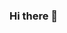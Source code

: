 ### Hi there 👋

<!--
**camilacoutodeoliveira/camilacoutodeoliveira** is a ✨ _special_ ✨ repository because its `README.md` (this file) appears on your GitHub profile.

:rocket: https://app.rocketseat.com.br/me/camila-couto-01702
:git: https://github.com/camilacoutodeoliveira
:link: https://www.linkedin.com/in/camila-couto-5336142b/
